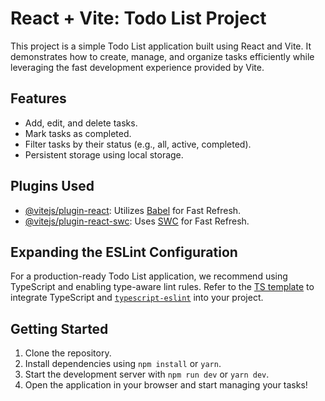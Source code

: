# React + Vite: Todo List Project

This project is a simple Todo List application built using React and Vite. It demonstrates how to create, manage, and organize tasks efficiently while leveraging the fast development experience provided by Vite.

## Features

- Add, edit, and delete tasks.
- Mark tasks as completed.
- Filter tasks by their status (e.g., all, active, completed).
- Persistent storage using local storage.

## Plugins Used

- [@vitejs/plugin-react](https://github.com/vitejs/vite-plugin-react/blob/main/packages/plugin-react/README.md): Utilizes [Babel](https://babeljs.io/) for Fast Refresh.
- [@vitejs/plugin-react-swc](https://github.com/vitejs/vite-plugin-react-swc): Uses [SWC](https://swc.rs/) for Fast Refresh.

## Expanding the ESLint Configuration

For a production-ready Todo List application, we recommend using TypeScript and enabling type-aware lint rules. Refer to the [TS template](https://github.com/vitejs/vite/tree/main/packages/create-vite/template-react-ts) to integrate TypeScript and [`typescript-eslint`](https://typescript-eslint.io) into your project.

## Getting Started

1. Clone the repository.
2. Install dependencies using `npm install` or `yarn`.
3. Start the development server with `npm run dev` or `yarn dev`.
4. Open the application in your browser and start managing your tasks!

